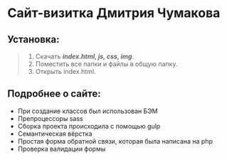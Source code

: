 # Сайт-визитка Дмитрия Чумакова
## Установка:
> 1. Скачать ___index.html, js, css, img___.
> 2. Поместить все папки и файлы в общую папку.
> 3. Открыть index.html.
## Подробнее о сайте:
- При создание классов был использован БЭМ
- Препроцессоры sass
- Сборка проекта происходила с помощью gulp
- Семантическая вёрстка
- Простая форма обратной связи, которая была написана на php
- Проверка валидации формы

